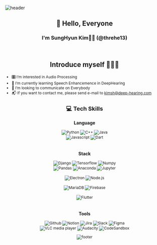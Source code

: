 ![header](https://capsule-render.vercel.app/api?type=waving&color=auto&height=300&section=header&text=Developer%20SH&fontSize=50)

<div align='center'>
    <h2>🍷 Hello, Everyone</h2>
    <h3>I'm SungHyun Kim👋🏻 (@threhe13)</h3>
<div>
<br>

## Introduce myself 🙋🏻‍♂️
<div align='left' style='font-size:12px;'>

- 🎛️ I’m interested in Audio Processing
- 📖 I’m currently learning Speech Enhancemence in DeepHearing
- 💬 I’m looking to communicate on Everybody
- 📬 If you want to contact me, please send e-mail to kimsh@deep-hearing.com
<div>
<div align='center'>
    <h2>💻 Tech Skills</h2>
<div>
<div align='center'>
    <h3>Language</h3>
    <img alt="Python" src="https://img.shields.io/badge/Python-3776AB.svg?&style=for-the-badge&logo=Python&logoColor=white">
    <img alt="C++" src="https://img.shields.io/badge/C%2B%2B-00599C.svg?&style=for-the-badge&logo=C%2B%2B&logoColor=white">
    <img alt="Java" src="https://img.shields.io/badge/Java-007396.svg?&style=for-the-badge&logo=Java&logoColor=white"><br>
    <img alt="Javascript" src="https://img.shields.io/badge/Javascript-F7DF1E.svg?&style=for-the-badge&logo=Javascript&logoColor=white">
    <img alt="Dart" src="https://img.shields.io/badge/Dart-0175C2.svg?&style=for-the-badge&logo=Dart&logoColor=white">
</div>
<br>
<div align='center'>
    <h3>Stack</h3>
    <img alt="Django" src="https://img.shields.io/badge/Django-092E20.svg?&style=for-the-badge&logo=Django&logoColor=white">
    <img alt="Tensorflow" src="https://img.shields.io/badge/Tensorflow-FF6F00.svg?&style=for-the-badge&logo=Tensorflow&logoColor=white">
    <img alt="Numpy" src="https://img.shields.io/badge/Numpy-013243.svg?&style=for-the-badge&logo=Numpy&logoColor=white"><br>
    <img alt="Pandas" src="https://img.shields.io/badge/Pandas-150458.svg?&style=for-the-badge&logo=Pandas&logoColor=white">
    <img alt="Anaconda" src="https://img.shields.io/badge/Anaconda-44A833.svg?&style=for-the-badge&logo=Anaconda&logoColor=white">
    <img alt="Jupyter" src="https://img.shields.io/badge/Jupyter-F37626.svg?&style=for-the-badge&logo=Jupyter&logoColor=white">
    <br><br>
    <img alt="Electron" src="https://img.shields.io/badge/Electron-47848F.svg?&style=for-the-badge&logo=Electron&logoColor=white">
    <img alt="Node.js" src="https://img.shields.io/badge/Node.js-339933.svg?&style=for-the-badge&logo=Node.js&logoColor=white">
    <br><br>
    <img alt="MariaDB" src="https://img.shields.io/badge/MariaDB-003545.svg?&style=for-the-badge&logo=MariaDB&logoColor=white">
    <img alt="Firebase" src="https://img.shields.io/badge/Firebase-FFCA28.svg?&style=for-the-badge&logo=Firebase&logoColor=white">
    <br><br>
    <img alt="Flutter" src="https://img.shields.io/badge/Flutter-02569B.svg?&style=for-the-badge&logo=Flutter&logoColor=white">
</div>
<br>
<div align='center'>
    <h3>Tools</h3>
    <img alt="Github" src="https://img.shields.io/badge/Github-181717.svg?&style=for-the-badge&logo=Github&logoColor=white">
    <img alt="Notion" src="https://img.shields.io/badge/Notion-000000.svg?&style=for-the-badge&logo=Notion&logoColor=white">
    <img alt="Jira" src="https://img.shields.io/badge/Jira-0052CC.svg?&style=for-the-badge&logo=Jira&logoColor=white">
    <img alt="Slack" src="https://img.shields.io/badge/Slack-4A154B.svg?&style=for-the-badge&logo=Slack&logoColor=white">
    <img alt="Figma" src="https://img.shields.io/badge/Figma-F24E1E.svg?&style=for-the-badge&logo=Figma&logoColor=white"><br>
    <img alt="VLC media player" src="https://img.shields.io/badge/VLC media player-FF8800.svg?&style=for-the-badge&logo=VLC media player&logoColor=white">
    <img alt="Audacity" src="https://img.shields.io/badge/Audacity-0000CC.svg?&style=for-the-badge&logo=Audacity&logoColor=white">
    <img alt="CodeSandbox" src="https://img.shields.io/badge/CodeSandbox-000000.svg?&style=for-the-badge&logo=CodeSandbox&logoColor=white">

</div>

<!---
threhe13/threhe13 is a ✨ special ✨ repository because its `README.md` (this file) appears on your GitHub profile.
You can click the Preview link to take a look at your changes.
--->

![footer](https://capsule-render.vercel.app/api?type=waving&color=auto&height=200&section=footer)
